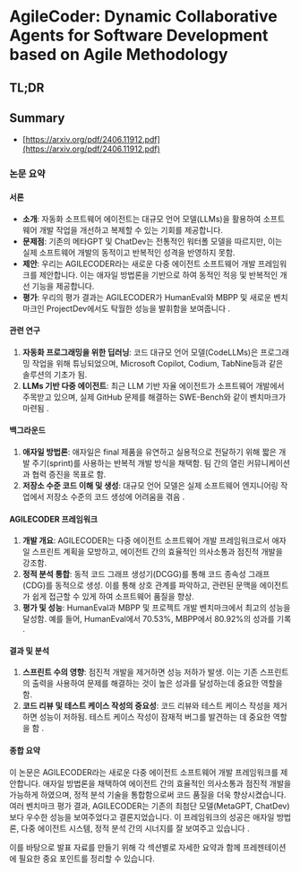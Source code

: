 # AgileCoder: Dynamic Collaborative Agents for Software Development based on Agile Methodology
## TL;DR
## Summary
- [https://arxiv.org/pdf/2406.11912.pdf](https://arxiv.org/pdf/2406.11912.pdf)

### 논문 요약

#### 서론
- **소개**: 자동화 소프트웨어 에이전트는 대규모 언어 모델(LLMs)을 활용하여 소프트웨어 개발 작업을 개선하고 복제할 수 있는 기회를 제공합니다. 
- **문제점**: 기존의 메타GPT 및 ChatDev는 전통적인 워터폴 모델을 따르지만, 이는 실제 소프트웨어 개발의 동적이고 반복적인 성격을 반영하지 못함.
- **제안**: 우리는 AGILECODER라는 새로운 다중 에이전트 소프트웨어 개발 프레임워크를 제안합니다. 이는 애자일 방법론을 기반으로 하여 동적인 적응 및 반복적인 개선 기능을 제공합니다.
- **평가**: 우리의 평가 결과는 AGILECODER가 HumanEval와 MBPP 및 새로운 벤치마크인 ProjectDev에서도 탁월한 성능을 발휘함을 보여줍니다   .

#### 관련 연구
1. **자동화 프로그래밍을 위한 딥러닝**: 코드 대규모 언어 모델(CodeLLMs)은 프로그래밍 작업을 위해 튜닝되었으며, Microsoft Copilot, Codium, TabNine등과 같은 솔루션의 기초가 됨.
2. **LLMs 기반 다중 에이전트**: 최근 LLM 기반 자율 에이전트가 소프트웨어 개발에서 주목받고 있으며, 실제 GitHub 문제를 해결하는 SWE-Bench와 같이 벤치마크가 마련됨   .

#### 백그라운드
1. **애자일 방법론**: 애자일은 final 제품을 유연하고 실용적으로 전달하기 위해 짧은 개발 주기(sprint)를 사용하는 반복적 개발 방식을 채택함. 팀 간의 열린 커뮤니케이션과 협력 증진을 목표로 함.
2. **저장소 수준 코드 이해 및 생성**: 대규모 언어 모델은 실제 소프트웨어 엔지니어링 작업에서 저장소 수준의 코드 생성에 어려움을 겪음   .

#### AGILECODER 프레임워크
1. **개발 개요**: AGILECODER는 다중 에이전트 소프트웨어 개발 프레임워크로서 애자일 스프린트 계획을 모방하고, 에이전트 간의 효율적인 의사소통과 점진적 개발을 강조함.
2. **정적 분석 통합**: 동적 코드 그래프 생성기(DCGG)를 통해 코드 종속성 그래프(CDG)를 동적으로 생성. 이를 통해 상호 관계를 파악하고, 관련된 문맥을 에이전트가 쉽게 접근할 수 있게 하여 소프트웨어 품질을 향상.
3. **평가 및 성능**: HumanEval과 MBPP 및 프로젝트 개발 벤치마크에서 최고의 성능을 달성함. 예를 들어, HumanEval에서 70.53%, MBPP에서 80.92%의 성과를 기록   .

#### 결과 및 분석
1. **스프린트 수의 영향**: 점진적 개발을 제거하면 성능 저하가 발생. 이는 기존 스프린트의 출력을 사용하여 문제를 해결하는 것이 높은 성과를 달성하는데 중요한 역할을 함.
2. **코드 리뷰 및 테스트 케이스 작성의 중요성**: 코드 리뷰와 테스트 케이스 작성을 제거하면 성능이 저하됨. 테스트 케이스 작성이 잠재적 버그를 발견하는 데 중요한 역할을 함   .

#### 종합 요약
이 논문은 AGILECODER라는 새로운 다중 에이전트 소프트웨어 개발 프레임워크를 제안합니다. 애자일 방법론을 채택하여 에이전트 간의 효율적인 의사소통과 점진적 개발을 가능하게 하였으며, 정적 분석 기술을 통합함으로써 코드 품질을 더욱 향상시켰습니다. 여러 벤치마크 평가 결과, AGILECODER는 기존의 최첨단 모델(MetaGPT, ChatDev)보다 우수한 성능을 보여주었다고 결론지었습니다. 이 프레임워크의 성공은 애자일 방법론, 다중 에이전트 시스템, 정적 분석 간의 시너지를 잘 보여주고 있습니다 .

이를 바탕으로 발표 자료를 만들기 위해 각 섹션별로 자세한 요약과 함께 프레젠테이션에 필요한 중요 포인트를 정리할 수 있습니다.